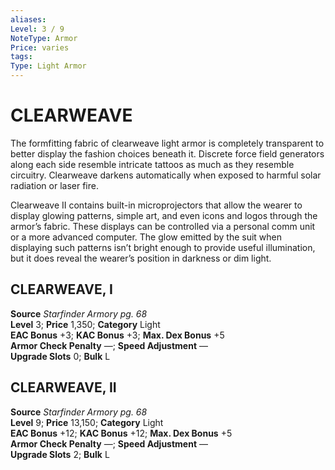 ```yaml
---
aliases: 
Level: 3 / 9
NoteType: Armor
Price: varies
tags: 
Type: Light Armor
---
```

# CLEARWEAVE

The formfitting fabric of clearweave light armor is completely transparent to better display the fashion choices beneath it. Discrete force field generators along each side resemble intricate tattoos as much as they resemble circuitry. Clearweave darkens automatically when exposed to harmful solar radiation or laser fire.

Clearweave II contains built-in microprojectors that allow the wearer to display glowing patterns, simple art, and even icons and logos through the armor’s fabric. These displays can be controlled via a personal comm unit or a more advanced computer. The glow emitted by the suit when displaying such patterns isn’t bright enough to provide useful illumination, but it does reveal the wearer’s position in darkness or dim light.

##  CLEARWEAVE, I

**Source** _Starfinder Armory pg. 68_  
**Level** 3; **Price** 1,350; **Category** Light  
**EAC Bonus** +3; **KAC Bonus** +3; **Max. Dex Bonus** +5  
**Armor Check Penalty** —; **Speed Adjustment** —  
**Upgrade Slots** 0; **Bulk** L

##  CLEARWEAVE, II

**Source** _Starfinder Armory pg. 68_  
**Level** 9; **Price** 13,150; **Category** Light  
**EAC Bonus** +12; **KAC Bonus** +12; **Max. Dex Bonus** +5  
**Armor Check Penalty** —; **Speed Adjustment** —  
**Upgrade Slots** 2; **Bulk** L